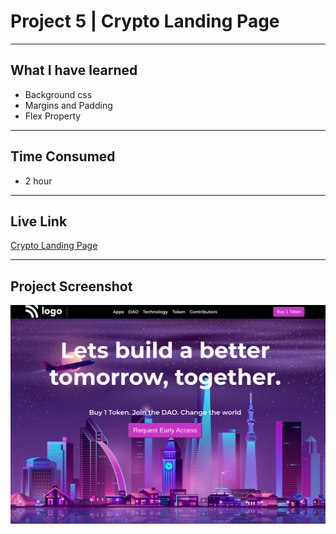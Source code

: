 # Project 5 | Crypto Landing Page
---

## What I have learned 

- Background css
- Margins and Padding
- Flex Property
---
## Time Consumed

- 2 hour

---
## Live Link
[Crypto Landing Page](https://project-5-by-yash.netlify.app/)

---

## Project Screenshot
![Project-5](/assignment%205.png)